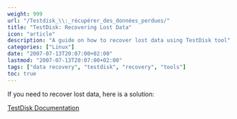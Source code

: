 ```yaml
---
weight: 999
url: "/Testdisk_\\:_récupérer_des_données_perdues/"
title: "TestDisk: Recovering Lost Data"
icon: "article"
description: "A guide on how to recover lost data using TestDisk tool"
categories: ["Linux"]
date: "2007-07-13T20:07:00+02:00"
lastmod: "2007-07-13T20:07:00+02:00"
tags: ["data recovery", "testdisk", "recovery", "tools"]
toc: true
---
```


If you need to recover lost data, here is a solution:

[TestDisk Documentation](/pdf/data_recovery_with_testdisk.pdf)